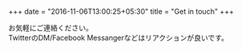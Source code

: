+++
date = "2016-11-06T13:00:25+05:30"
title = "Get in touch"
+++

お気軽にご連絡ください。  
TwitterのDM/Facebook Messangerなどはリアクションが良いです。

